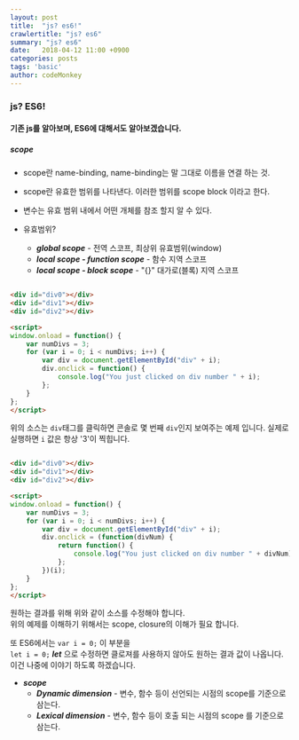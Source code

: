 ```yaml
---
layout: post
title:  "js? es6!"
crawlertitle: "js? es6"
summary: "js? es6"
date:   2018-04-12 11:00 +0900
categories: posts
tags: 'basic'
author: codeMonkey
---
```


### js? ES6! ###

#### 기존 js를 알아보며, ES6에 대해서도 알아보겠습니다. ####

##### scope #####

- scope란 name-binding, name-binding는 말 그대로 이름을 연결 하는 것.
- scope란 유효한 범위를 나타낸다. 이러한 범위를 scope block 이라고 한다.
- 변수는 유효 범위 내에서 어떤 개체를 참조 할지 알 수 있다.

- 유효범위?
    * ***global scope*** - 전역 스코프, 최상위 유효범위(window)
    * ***local scope - function scope*** - 함수 지역 스코프
    * ***local scope - block scope*** - "{}" 대가로(블록) 지역 스코프

``` html

<div id="div0"></div>
<div id="div1"></div>
<div id="div2"></div>

<script>
window.onload = function() {
    var numDivs = 3;
    for (var i = 0; i < numDivs; i++) {
        var div = document.getElementById("div" + i);
        div.onclick = function() {
            console.log("You just clicked on div number " + i);
        };
    }
};
</script>
```

위의 소스는 ```div```태그를 클릭하면 콘솔로 몇 번째 ```div```인지 보여주는 예제 입니다. 실제로 실행하면 ```i``` 값은 항상 '3'이 찍힙니다.

``` html

<div id="div0"></div>
<div id="div1"></div>
<div id="div2"></div>

<script>
window.onload = function() {
    var numDivs = 3;
    for (var i = 0; i < numDivs; i++) {
        var div = document.getElementById("div" + i);
        div.onclick = (function(divNum) {
            return function() {
                console.log("You just clicked on div number " + divNum);
            };
        })(i);
    }
};
</script>
```
원하는 결과를 위해 위와 같이 소스를 수정해야 합니다.<br>
위의 예제를 이해하기 위해서는 scope, closure의 이해가 필요 합니다.

또 ES6에서는 ```var i = 0;``` 이 부분을<br>
```let i = 0;``` ***let*** 으로 수정하면 클로져를 사용하지 않아도 원하는 결과 값이 나옵니다. 이건 나중에 이야기 하도록 하겠습니다.

- ***scope***
    * ***Dynamic dimension*** - 변수, 함수 등이 선언되는 시점의 scope를 기준으로 삼는다.
    * ***Lexical dimension*** - 변수, 함수 등이 호출 되는 시점의 scope 를 기준으로 삼는다.

